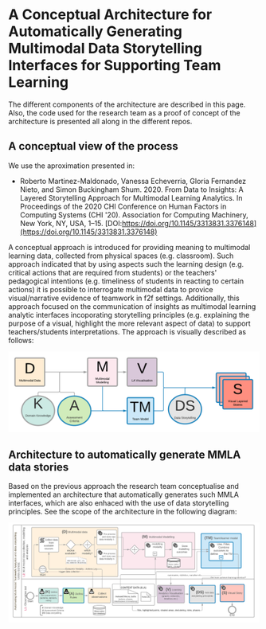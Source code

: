 # A Conceptual Architecture for Automatically Generating Multimodal Data Storytelling Interfaces for Supporting Team Learning

The different components of the architecture are described in this page. Also, the code used for the research team as a proof of concept of the architecture is presented all along in the different repos. 

## A conceptual view of the process

We use the aproximation presented in:

- Roberto Martinez-Maldonado, Vanessa Echeverria, Gloria Fernandez Nieto, and Simon Buckingham Shum. 2020. From Data to Insights: A Layered Storytelling Approach for Multimodal Learning Analytics. In Proceedings of the 2020 CHI Conference on Human Factors in Computing Systems (CHI '20). Association for Computing Machinery, New York, NY, USA, 1–15. [DOI:https://doi.org/10.1145/3313831.3376148](https://doi.org/10.1145/3313831.3376148)

A conceptual approach is introduced for providing meaning to multimodal learning data, collected from physical spaces (e.g. classroom). Such approach indicated that by using aspects such the learning design (e.g. critical actions that are required from students) or the teachers' pedagogical intentions (e.g. timeliness of students in reacting to certain actions) it is possible to interrogate multimodal data to provice visual/narrative evidence of teamwork in f2f settings. Additionally, this approach focused on the communication of insights as multimodal learning analytic interfaces incoporating storytelling principles (e.g. explaining the purpose of a visual, highlight the more relevant aspect of data) to support teachers/students interpretations. The approach is visually described as follows:

![Image](/images/ConceptualDiagram.png)

## Architecture to automatically generate MMLA data stories

Based on the previous approach the research team conceptualise and implemented an architecture that automatically generates such MMLA interfaces, which are also enhaced with the use of data storytelling principles. See the scope of the architecture in the following diagram:

![Image](images/ActivityDiagram.png)
